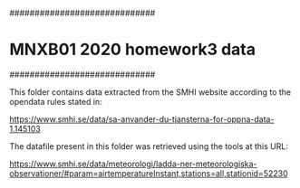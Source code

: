#############################
# MNXB01 2020 homework3 data
#############################

This folder contains data extracted
from the SMHI website according to the
opendata rules stated in:

<https://www.smhi.se/data/sa-anvander-du-tjansterna-for-oppna-data-1.145103>

The datafile present in this folder was retrieved
using the tools at this URL:

<https://www.smhi.se/data/meteorologi/ladda-ner-meteorologiska-observationer/#param=airtemperatureInstant,stations=all,stationid=52230>


